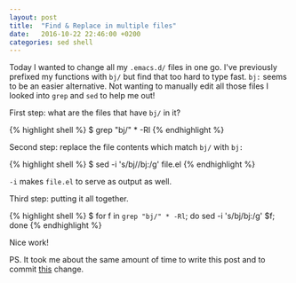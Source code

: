 ```yaml
---
layout: post
title:  "Find & Replace in multiple files"
date:   2016-10-22 22:46:00 +0200
categories: sed shell
---
```

Today I wanted to change all my `.emacs.d/` files in one go. I've previously
prefixed my functions with `bj/` but find that too hard to type fast. `bj:`
seems to be an easier alternative. Not wanting to manually edit all those files
I looked into `grep` and `sed` to help me out!

First step: what are the files that have `bj/` in it?

{% highlight shell %}
$ grep "bj/" * -Rl
{% endhighlight %}

Second step: replace the file contents which match `bj/` with `bj:`

{% highlight shell %}
$ sed -i 's/bj\//bj:/g' file.el
{% endhighlight %}

`-i` makes `file.el` to serve as output as well.

Third step: putting it all together.

{% highlight shell %}
$ for f in `grep "bj/" * -Rl`; do sed -i 's/bj\/bj:/g' $f; done
{% endhighlight %}

Nice work!

PS. It took me about the same amount of time to write this post and to commit
[this][1] change.

[1]: https://github.com/bjacquet/dotemacs/commit/69a82032ce7a54f7834c17a1ad403e2bc158f7f7
